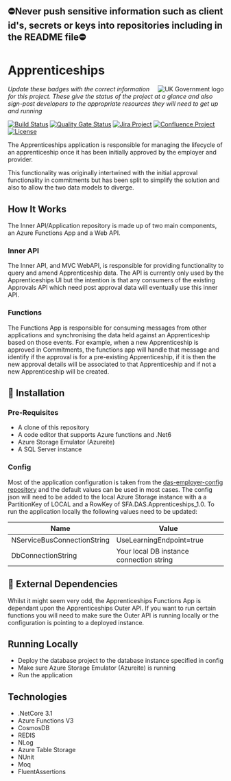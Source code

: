 ## ⛔Never push sensitive information such as client id's, secrets or keys into repositories including in the README file⛔

# Apprenticeships

<img src="https://avatars.githubusercontent.com/u/9841374?s=200&v=4" align="right" alt="UK Government logo">

_Update these badges with the correct information for this project. These give the status of the project at a glance and also sign-post developers to the appropriate resources they will need to get up and running_

[![Build Status](https://dev.azure.com/sfa-gov-uk/Digital%20Apprenticeship%20Service/_apis/build/status/das-apprenticeships?branchName=master)](https://dev.azure.com/sfa-gov-uk/Digital%20Apprenticeship%20Service/_build/latest?definitionId=das-apprenticeships&branchName=master)
[![Quality Gate Status](https://sonarcloud.io/api/project_badges/measure?project=_projectId_&metric=alert_status)](https://sonarcloud.io/dashboard?id=_projectId_)
[![Jira Project](https://img.shields.io/badge/Jira-Project-blue)](https://skillsfundingagency.atlassian.net/jira/software/c/projects/FLP/boards/753)
[![Confluence Project](https://img.shields.io/badge/Confluence-Project-blue)](https://skillsfundingagency.atlassian.net/wiki/spaces/NDL/pages/3480354918/Flexible+Payments+Models)
[![License](https://img.shields.io/badge/license-MIT-lightgrey.svg?longCache=true&style=flat-square)](https://en.wikipedia.org/wiki/MIT_License)

The Apprenticeships application is responsible for managing the lifecycle of an apprenticeship once it has been initially approved by the employer and provider.

This functionality was originally intertwined with the initial approval functionality in commitments but has been split to simplify the solution and also to allow the two data models to diverge.

## How It Works

The Inner API/Application repository is made up of two main components, an Azure Functions App and a Web API.

### Inner API

The Inner API, and MVC WebAPI, is responsible for providing functionality to query and amend Apprenticeship data.  The API is currently only used by the Apprenticeships UI but the intention is that any consumers of the existing Approvals API which need post approval data will eventually use this inner API.

### Functions

The Functions App is responsible for consuming messages from other applications and synchronising the data held against an Apprenticeship based on those events.  For example, when a new Apprenticeship is approved in Commitments, the functions app will handle that message and identify if the approval is for a pre-existing Apprenticeship, if it is then the new approval details will be associated to that Apprenticeship and if not a new Apprenticeship will be created.

## 🚀 Installation

### Pre-Requisites

* A clone of this repository
* A code editor that supports Azure functions and .Net6
* Azure Storage Emulator (Azureite)
* A SQL Server instance

### Config

Most of the application configuration is taken from the [das-employer-config repository](https://github.com/SkillsFundingAgency/das-employer-config) and the default values can be used in most cases.  The config json will need to be added to the local Azure Storage instance with a a PartitionKey of LOCAL and a RowKey of SFA.DAS.Apprenticeships_1.0. To run the application locally the following values need to be updated:

| Name                        | Value                                    |
| --------------------------- | ---------------------------------------- |
| NServiceBusConnectionString | UseLearningEndpoint=true                 |
| DbConnectionString          | Your local DB instance connection string |

## 🔗 External Dependencies

Whilst it might seem very odd, the Apprenticeships Functions App is dependant upon the Apprenticeships Outer API.  If you want to run certain functions you will need to make sure the Outer API is running locally or the configuration is pointing to a deployed instance.

## Running Locally

* Deploy the database project to the database instance specified in config
* Make sure Azure Storage Emulator (Azureite) is running
* Run the application

## Technologies

* .NetCore 3.1
* Azure Functions V3
* CosmosDB
* REDIS
* NLog
* Azure Table Storage
* NUnit
* Moq
* FluentAssertions

